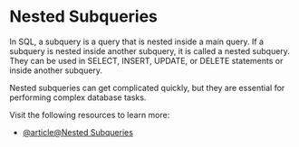 # Nested Subqueries

In SQL, a subquery is a query that is nested inside a main query. If a subquery is nested inside another subquery, it is called a nested subquery. They can be used in SELECT, INSERT, UPDATE, or DELETE statements or inside another subquery.

Nested subqueries can get complicated quickly, but they are essential for performing complex database tasks.

Visit the following resources to learn more:

- [@article@Nested Subqueries](https://www.studysmarter.co.uk/explanations/computer-science/databases/nested-subqueries-in-sql/)